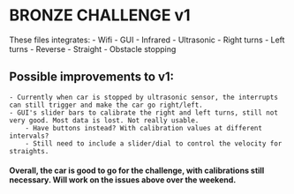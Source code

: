 # BRONZE CHALLENGE v1

These files integrates:
    - Wifi 
    - GUI
    - Infrared
    - Ultrasonic 
    - Right turns
    - Left turns 
    - Reverse
    - Straight
    - Obstacle stopping 

## Possible improvements to v1:
    - Currently when car is stopped by ultrasonic sensor, the interrupts can still trigger and make the car go right/left.
    - GUI's slider bars to calibrate the right and left turns, still not very good. Most data is lost. Not really usable.
        - Have buttons instead? With calibration values at different intervals? 
        - Still need to include a slider/dial to control the velocity for straights. 
    
#### Overall, the car is good to go for the challenge, with calibrations still necessary. Will work on the issues above over the weekend. 


